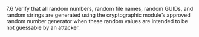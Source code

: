 7.6 Verify that all random numbers, random file names, random GUIDs, and random strings are generated using the cryptographic module’s approved random number generator when these random values are intended to be not guessable by an attacker.